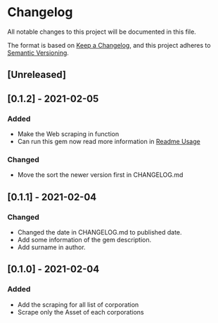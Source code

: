 # Changelog

All notable changes to this project will be documented in this file.

The format is based on [Keep a Changelog](https://keepachangelog.com/en/1.0.0/), and this project adheres
to [Semantic Versioning](https://semver.org/spec/v2.0.0.html).

## [Unreleased]

## [0.1.2] - 2021-02-05

### Added

- Make the Web scraping in function
- Can run this gem now read more information in [Readme Usage](https://github.com/james31366/Web-Scraping-HW3-SSD#usage)

### Changed

- Move the sort the newer version first in CHANGELOG.md

## [0.1.1] - 2021-02-04

### Changed

- Changed the date in CHANGELOG.md to published date.
- Add some information of the gem description.
- Add surname in author.

## [0.1.0] - 2021-02-04

### Added

- Add the scraping for all list of corporation
- Scrape only the Asset of each corporations

